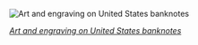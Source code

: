 
![Art and engraving on United States banknotes](https://upload.wikimedia.org/wikipedia/commons/thumb/1/15/BEP-%28Multiple%29-Landing_of_Columbus_%28Vanderlyn%29.jpg/750px-BEP-%28Multiple%29-Landing_of_Columbus_%28Vanderlyn%29.jpg)

*[Art and engraving on United States banknotes](https://wikipedia.org/wiki/File:BEP-(Multiple)-Landing_of_Columbus_(Vanderlyn).jpg)*
